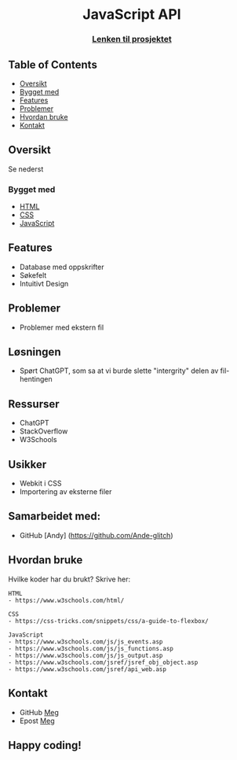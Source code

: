 <h1 align="center">JavaScript API</h1> 
<div align="center"> 
    <h3> 
        <a href="rettlaks.github.io/JS_API_2/"> Lenken til prosjektet 
        </a> 
    </h3> 
</div> 
<!-- TABLE OF CONTENTS -->

## Table of Contents

- [Oversikt](#oversikt)
- [Bygget med](#bygget-med)
- [Features](#features)
- [Problemer](#problemer)
- [Hvordan bruke](#hvordan-bruke)
- [Kontakt](#Kontakt)

<!-- OVERVIEW -->
## Oversikt
Se nederst

### Bygget med
- [HTML](https://www.w3schools.com/html/)
- [CSS](https://www.w3schools.com/css/default.asp)
- [JavaScript](https://www.w3schools.com/js/default.asp)

## Features
- Database med oppskrifter
- Søkefelt
- Intuitivt Design

## Problemer
- Problemer med ekstern fil  

## Løsningen
- Spørt ChatGPT, som sa at vi burde slette "intergrity" delen av fil-hentingen

## Ressurser
- ChatGPT
- StackOverflow
- W3Schools

## Usikker
- Webkit i CSS
- Importering av eksterne filer

## Samarbeidet med:
 - GitHub [Andy] (https://github.com/Ande-glitch)

## Hvordan bruke
Hvilke koder har du brukt? Skrive her:

```
HTML 
- https://www.w3schools.com/html/

CSS 
- https://css-tricks.com/snippets/css/a-guide-to-flexbox/

JavaScript
- https://www.w3schools.com/js/js_events.asp
- https://www.w3schools.com/js/js_functions.asp
- https://www.w3schools.com/js/js_output.asp
- https://www.w3schools.com/jsref/jsref_obj_object.asp
- https://www.w3schools.com/jsref/api_web.asp

```

## Kontakt
- GitHub [Meg](https://github.com/RettLaks)
- Epost [Meg](mailto:simenhei@afk.no)


## Happy coding!